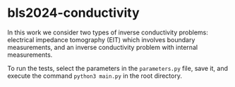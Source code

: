 # bls2024-conductivity
In this work  we consider two types of inverse conductivity problems: electrical impedance tomography (EIT) which involves boundary measurements, and an inverse conductivity problem with internal measurements.

To run the tests, select the parameters in the `parameters.py` file, save it, and execute the command `python3 main.py` in the root directory.
